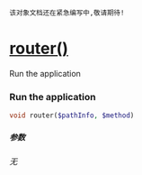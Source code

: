     该对象文档还在紧急编写中,敬请期待!
[router()](http://twinh.github.io/widget/api/router)
====================================================

Run the application

### Run the application
```php
void router($pathInfo, $method)
```

##### 参数
*无*

